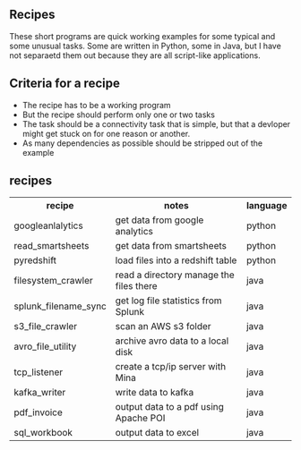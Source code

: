 ## Recipes
These short programs are quick working examples for some typical and some unusual tasks.  Some are written in Python, some in Java, but
I have not separaetd them out because they are all script-like applications.

## Criteria for a recipe
* The recipe has to be a working program
* But the recipe should perform only one or two tasks 
* The task should be a connectivity task that is simple, but that a devloper might get stuck on for one reason or another.
* As many dependencies as possible should be stripped out of the example

## recipes
<table>
<tr><th>recipe</th><th>notes</th><th>language</th></tr>
<tr><td>googleanlalytics</td><td>get data from google analytics</td><td>python</td></tr>
<tr><td>read_smartsheets</td><td>get data from smartsheets</td><td>python</td></tr>
<tr><td>pyredshift</td><td>load files into a redshift table</td><td>python</td></tr>
<tr><td>filesystem_crawler</td><td>read a directory manage the files there</td><td>java</td></tr>
<tr><td>splunk_filename_sync</td><td>get log file statistics from Splunk</td><td>	java</td></tr>
<tr><td>s3_file_crawler</td><td>scan an AWS s3 folder</td><td>java</td></tr>
<tr><td>avro_file_utility</td><td>archive avro data to a local disk</td><td>java</td></tr>
<tr><td>tcp_listener</td><td>create a tcp/ip server with Mina</td><td>java</td></tr>
<tr><td>kafka_writer</td><td>write data to kafka</td><td>	java</td></tr>
<tr><td>pdf_invoice</td><td>output data to a pdf using Apache POI</td><td>java</td></tr>
<tr><td>sql_workbook</td><td>output data to excel</td><td>java</td></tr>
</table>
